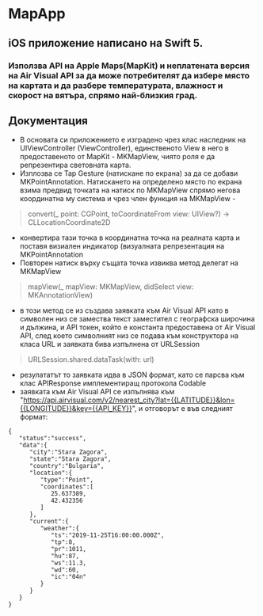 # MapApp

## iOS приложение написано на Swift 5. 
### Използва API на  Apple Maps(MapKit) и неплатената версия на Air Visual API за да може потребителят да избере място на картата и да разбере температурата, влажност и скорост на вятъра, спрямо най-близкия град.

## Документация
* В основата си приложението е изградено чрез клас наследник на UIViewController (ViewController), единственото View в него в предоставеното от MapKit - MKMapView, чиято роля е да репрезентира световната карта.
* Изплозва се Tap Gesture (натискане по екрана) за да се добави MKPointAnnotation. Натискането на определено място по екрана взима предвид точката на натиск по MKMapView спрямо негова координатна му система и чрез член функция на MKMapView - 
> convert(_ point: CGPoint, toCoordinateFrom view: UIView?) -> CLLocationCoordinate2D 
* конвертира тази точка в координатна точка на реалната карта и поставя визиален индикатор (визуалната репрезентация на MKPointAnnotation
* Повторен натиск върху същата точка извиква метод делегат на MKMapView
> mapView(_ mapView: MKMapView, didSelect view: MKAnnotationView)
* в този метод се из създава заявката към Air Visual API като в символен низ се замества текст заместител с географска широчина и дължина, и API токен, който е константа предоставена от Air Visual API, след което символният низ се подава към конструктора на класа URL и заявката бива изпълнена от URLSession
> URLSession.shared.dataTask(with: url)
*  резулататът то заявката идва в JSON формат, като се парсва към клас APIResponse имплементиращ протокола Codablе
* заявката към Air Visual API се изпълнява към "https://api.airvisual.com/v2/nearest_city?lat={{LATITUDE}}&lon={{LONGITUDE}}&key={{API_KEY}}", и отговорът е във следният формат:
``` 
{
   "status":"success",
   "data":{
      "city":"Stara Zagora",
      "state":"Stara Zagora",
      "country":"Bulgaria",
      "location":{
         "type":"Point",
         "coordinates":[
            25.637389,
            42.432356
         ]
      },
      "current":{
         "weather":{
            "ts":"2019-11-25T16:00:00.000Z",
            "tp":8,
            "pr":1011,
            "hu":87,
            "ws":11.3,
            "wd":60,
            "ic":"04n"
         }
      }
   }
}
```
